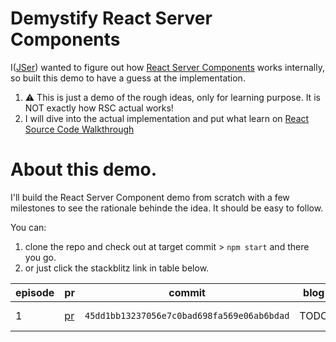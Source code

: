 # Demystify React Server Components

I([JSer](https://twitter.com/JSer_ZANP)) wanted to figure out how [React Server Components](https://nextjs.org/docs/advanced-features/react-18/server-components) works internally, so built this demo to have a guess at the implementation.

1.  ⚠️ This is just a demo of the rough ideas, only for learning purpose. It is NOT exactly how RSC actual works!
2.  I will dive into the actual implementation and put what learn on [React Source Code Walkthrough](https://jser.dev/series/react-source-code-walkthrough.html)

# About this demo.

I'll build the React Server Component demo from scratch with a few milestones to see the rationale behinde the idea. It should be easy to follow.

You can:

1. clone the repo and check out at target commit > `npm start` and there you go.
2. or just click the stackblitz link in table below.

| episode | pr                                                                         | commit                                     | blog | stackblitz                                                                                                                                                                     |
| ------- | -------------------------------------------------------------------------- | ------------------------------------------ | ---- | ------------------------------------------------------------------------------------------------------------------------------------------------------------------------------ |
| 1       | [pr](https://github.com/JSerZANP/demystify-react-server-components/pull/1) | `45dd1bb13237056e7c0bad698fa569e06ab6bdad` | TODO | [![Open in StackBlitz](https://developer.stackblitz.com/img/open_in_stackblitz.svg)](JSerZANP/demystify-react-server-components/tree/45dd1bb13237056e7c0bad698fa569e06ab6bdad) |

